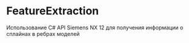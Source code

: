 # FeatureExtraction

Использование C# API Siemens NX 12 для получения информации о сплайнах в ребрах моделей
